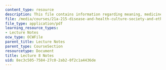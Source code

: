 ```yaml
---
content_type: resource
description: This file contains information regarding meaning, medicine, and iIllness.
file: /media/courses/21a-215-disease-and-health-culture-society-and-ethics-spring-2012/8ec3c505758427c02ab20f2c1a4436de_MIT21A_215S12_lecture_08.pdf
file_type: application/pdf
learning_resource_types:
- Lecture Notes
ocw_type: OCWFile
parent_title: Lecture Notes
parent_type: CourseSection
resourcetype: Document
title: Lecture 8 Notes
uid: 8ec3c505-7584-27c0-2ab2-0f2c1a4436de
---
```

